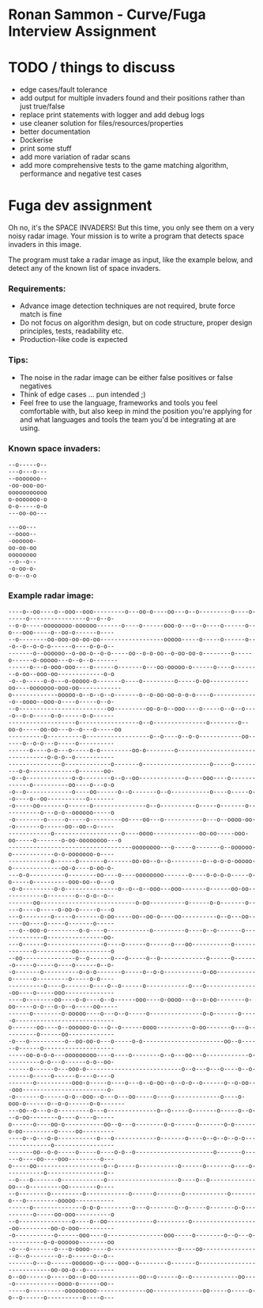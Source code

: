 # Ronan Sammon - Curve/Fuga Interview Assignment

# TODO / things to discuss
- edge cases/fault tolerance 
- add output for multiple invaders found and their positions rather than just true/false
- replace print statements with logger and add debug logs
- use cleaner solution for files/resources/properties
- better documentation 
- Dockerise
- print some stuff
- add more variation of radar scans
- add more comprehensive tests to the game matching algorithm, performance and negative test cases


# Fuga dev assignment

Oh no, it's the SPACE INVADERS! But this time, you only see them on a very noisy radar image. Your mission is to write a program that detects space invaders in this image.

The program must take a radar image as input, like the example below, and detect any of the known list of space invaders.

### Requirements:
- Advance image detection techniques are not required, brute force match is fine
- Do not focus on algorithm design, but on code structure, proper design principles, tests, readability etc.
- Production-like code is expected

### Tips:
- The noise in the radar image can be either false positives or false negatives
- Think of edge cases ... pun intended ;)
- Feel free to use the language, frameworks and tools you feel comfortable with, but also keep in mind the position you're applying for and what languages and tools the team you'd be integrating at are using.

### Known space invaders:
~~~~
--o-----o--
---o---o---
--ooooooo--
-oo-ooo-oo-
ooooooooooo
o-ooooooo-o
o-o-----o-o
---oo-oo---
~~~~

~~~~
---oo---
--oooo--
-oooooo-
oo-oo-oo
oooooooo
--o--o--
-o-oo-o-
o-o--o-o
~~~~

### Example radar image:
~~~~
----o--oo----o--ooo--ooo---------o---oo-o----oo---o--o---------o----o------o----------------o--o--o-
--o-o-----oooooooo-oooooo-------o----o------ooo-o---o--o----o------o--o---ooo-----o--oo-o------o----
--o--------oo-ooo-oo-oo-oo------------------ooooo-----o-----o------o---o--o--o-o-o------o----o-o-o--
-------o--oooooo--o-oo-o--o-o-----oo--o-o-oo--o-oo-oo-o--------o-----o------o-ooooo---o--o--o-------
------o---o-ooo-ooo----o------o-------o---oo-ooooo-o------o----o--------o-oo--ooo-oo-------------o-o
-o--o-----o-o---o-ooooo-o-------o----o---------o-----o-oo-----------oo----ooooooo-ooo-oo------------
o-------------ooooo-o--o--o--o-------o--o-oo-oo-o-o-o----o-------------o--oooo--ooo-o----o-----o--o-
--o-------------------------oo---------oo-o-o--ooo----o-----o--o--o----o--o-o-----o-o------o-o------
-------------------o-----------------o--o---------------o--------o--oo-o-----oo-oo---o--o---o-----oo
----------o----------o------------------o--o----o--o-o------------oo------o--o-o---o-----o----------
------o----o-o---o-----o-o---------oo-o--------o---------------------------------o-o-o--o-----------
---------------o-------------o-------o-------------------o-----o---------o-o-------------o-------oo-
-o--o-------------o-o--------o--o--oo-------------o----ooo----o-------------o----------oo----o---o-o
-o--o-------------o----oo------o--o-------o--o-----------o----o-----o--o----o--oo-----------o-------
-o-----oo-------o------o---------------o--o----------o-----o-------o-----------o---o-o--oooooo-----o
-o--------o-----o-----o---------oo----oo---o-----------o---o--oooo-oo--o-------o------oo--oo--o-----
------------o-------------------o----oooo-------------oo-oo-----ooo-oo-----o-------o-oo-oooooooo---o
-----------------------------------oooooooo---o-----o-------o--oooooo-o------------o-o-ooooooo-o----
------------o------o-------o-------oo-oo--o--o---------o--o-o-o-ooooo-o--------------oo-o----o-oo-o-
---o-o----------o--------oo----o----oooooooo-------o----o-o-o-o-----o-o-----o----------ooo-oo--o---o
-o-o---------o-o---------------o--o--o--ooo---ooo-------o------oo-oo------------o--------o--o-o--o--
-------oo---------------------------o-oo----------o------o-o-------o-----o----o-----o-oo-o-----o---o
---o--------o-----o-------o-oo-----oo--oo-o----oo----------o--o---oo------oo----o-----o-------o-----
---o--ooo-o---------o-o----o------------o---------o----o--o-------o-------------o----------------oo-
---o------o----------------o----o------o------o---oo-----------o-------------o----------oo---------o
--oo---------------o--o------o---o-----o--o-------------o------o-------o-----o-----o----o------o--o-
-o-------o----------o-o-o-------o-----o--o-o-----------o-oo-----------o------o---------o-----o-o----
----------o----o-------o----o--o------o------------o---o---------------oo----o-----ooo--------------
----o--------oo----o-o----o--o------ooo----o-oooo---o--o-oo--------o-oo-----o-o---o-o--o-----oo-----
------o--------o-ooooo----o---o--o-----o---------------o-o-------o-----o----------------------------
o-------oo----o--oooooo-o---o--o------oooo----------o-oo-------o---o----------o------oo-------------
-o---o----------o--oo-oo-o---o-----o-o-----------------------oo--o------o------o--------------------
-----oo-o-o-o---ooooooooo----o----o--------o--o---oo---o------------o----------o-o---o------o-o--oo-
------o------o---ooo-o---------------------------o--o---o---o----o--o-------o-----o------o----o----o
-------o----------ooo-o-----o----o---o--o-oo--o--o-o--o------o--o-oo---ooo------------------------o-
-o-------o------o-o--ooo--o---o---oo-----o----o-------------o----o-ooo-o------o--o-o------o-o-------
---oo--o---o-o---------o---o--------------o--o-----o-------o-----o--o---o-oo--------o----o----o-----
o------o----oo-o-----------oo--o---o--------o-o------o-------o-o------o-oo---------o-----oo---------
----o--o---o-o-----------o---o------------o-------o----o--o--o--o-o---------------o-----------------
-------oo--o-o-----o-----o----o-o--o----------------------o-------o------o----oo----ooo---------o---
o-----oo-------------------o--o-----o-----------o------o-------o----o-----------o----------------o--
--o---o-------o------------o--------------------o----o--o-------------oo---o---------oo--------o----
--o--------o---------o------------o------o-------o------------o-------o---o---------ooooo-----------
------o--------------o-o-o---------o---o-------o--o-----o-------o-o----------o-----oo-ooo----------o
--o---------------o----o--oo-------------o---------o-------------------oo---------oo-o-ooo----------
-o-----------o------ooo----o----------------ooo-----o--------o--o---o-----------o-o-oooooo--------oo
-o---o-------o---o-oooo-----o-------------------o----oo-----------------o--o--------o--o------o--o--
-------o---o------oooooo--o----ooo--o--------o-------o----------------------------oo-oo-o--o--------
o--oo------o-----oo--o-oo------------oo--o------o--o-------------oo----o------------oooo-o------oo--
-----o----------ooooooooo--------------oo--------------oo-----o-----o-o--o------o----------o----o---
~~~~